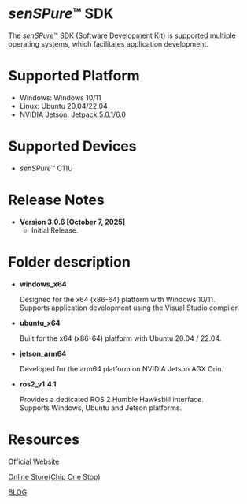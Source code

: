 # *senSPure*&trade; SDK

The *senSPure*&trade; SDK (Software Development Kit)  is supported multiple operating systems, which facilitates application development.

# Supported Platform
* Windows: Windows 10/11
* Linux: Ubuntu 20.04/22.04
* NVIDIA Jetson: Jetpack 5.0.1/6.0

# Supported Devices
* *senSPure*&trade; C11U

# Release Notes
* **Version 3.0.6 [October 7, 2025]**
   * Initial Release.

# Folder description
* **windows_x64**

    Designed for the x64 (x86-64) platform with Windows 10/11.  
    Supports application development using the Visual Studio compiler.

* **ubuntu_x64**

     Built for the x64 (x86-64) platform with Ubuntu 20.04 / 22.04.

* **jetson_arm64**

    Developed for the arm64 platform on NVIDIA Jetson AGX Orin.

* **ros2_v1.4.1**

    Provides a dedicated ROS 2 Humble Hawksbill interface.  
    Supports Windows, Ubuntu and Jetson platforms.


# Resources
[Official Website](https://www.toppan.com/en/electronics/device/tof/)

[Online Store(Chip One Stop)](https://www.chip1stop.com/products/TOPPAN/TPSC1AS1Z/TOPP*0000005)

[BLOG](https://toppan-tof.jp/)